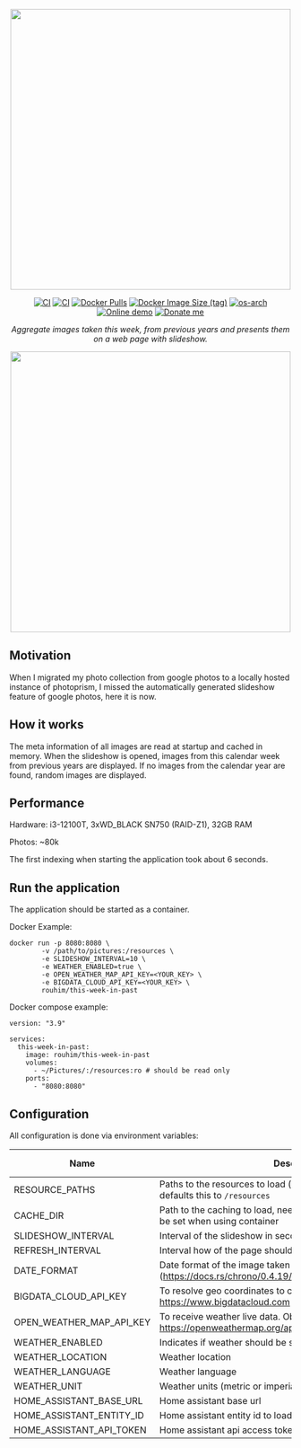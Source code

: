 <p align="center">
  <img src="https://raw.githubusercontent.com/RouHim/this-week-in-past/main/banner.png" width="500">
</p>

<p align="center">
    <a href="https://github.com/RouHim/this-week-in-past/actions/workflows/build-image.yaml"><img src="https://github.com/RouHim/this-week-in-past/actions/workflows/build-image.yaml/badge.svg" alt="CI"></a>
    <a href="https://github.com/RouHim/this-week-in-past/actions/workflows/scheduled-security-audit.yaml"><img src="https://github.com/RouHim/this-week-in-past/actions/workflows/scheduled-security-audit.yaml/badge.svg" alt="CI"></a>
    <a href="https://hub.docker.com/r/rouhim/this-week-in-past"><img alt="Docker Pulls" src="https://img.shields.io/docker/pulls/rouhim/this-week-in-past"></a>
    <a href="https://hub.docker.com/r/rouhim/this-week-in-past/tags"><img alt="Docker Image Size (tag)" src="https://img.shields.io/docker/image-size/rouhim/this-week-in-past/latest"></a>
    <a href="https://hub.docker.com/r/rouhim/this-week-in-past/tags"><img src="https://img.shields.io/badge/ARCH-amd64_•_arm64•_armv7-blueviolet" alt="os-arch"></a>
    <a href="http://152.70.175.46/"><img alt="Online demo" src="https://img.shields.io/static/v1?label=Demo&message=available&color=teal"></a>    
    <a href="https://buymeacoffee.com/rouhim"><img alt="Donate me" src="https://img.shields.io/badge/-buy_me_a%C2%A0coffee-gray?logo=buy-me-a-coffee"></a>  </p>

<p align="center">
    <i>Aggregate images taken this week, from previous years and presents them on a web page with slideshow.</i>
</p>

<p align="center">
  <img src="https://raw.githubusercontent.com/RouHim/this-week-in-past/main/screenshot.jpg" width="500">
</p>

## Motivation

When I migrated my photo collection from google photos to a locally hosted instance of photoprism, I missed the
automatically generated slideshow feature of google photos, here it is now.

## How it works

The meta information of all images are read at startup and cached in memory. When the slideshow is opened, images from
this calendar week from previous years are displayed. If no images from the calendar year are found, random images are
displayed.

## Performance

Hardware: i3-12100T, 3xWD_BLACK SN750 (RAID-Z1), 32GB RAM

Photos: ~80k

The first indexing when starting the application took about 6 seconds.

## Run the application

The application should be started as a container.

Docker Example:

```shell
docker run -p 8080:8080 \
        -v /path/to/pictures:/resources \
        -e SLIDESHOW_INTERVAL=10 \
        -e WEATHER_ENABLED=true \
        -e OPEN_WEATHER_MAP_API_KEY=<YOUR_KEY> \
        -e BIGDATA_CLOUD_API_KEY=<YOUR_KEY> \
        rouhim/this-week-in-past
```

Docker compose example:

```shell
version: "3.9"

services:
  this-week-in-past:
    image: rouhim/this-week-in-past
    volumes:
      - ~/Pictures/:/resources:ro # should be read only
    ports:
      - "8080:8080"
```

## Configuration

All configuration is done via environment variables:

| Name                     | Description                                                                                           | Default value |
|--------------------------|-------------------------------------------------------------------------------------------------------|---------------|
| RESOURCE_PATHS           | Paths to the resources to load (comma separated), container defaults this to `/resources`             |               |
| CACHE_DIR                | Path to the caching to load, needs to read/write rights, must not be set when using container         |               |
| SLIDESHOW_INTERVAL       | Interval of the slideshow in seconds                                                                  | 30            |
| REFRESH_INTERVAL         | Interval how of the page should be reloaded in minutes.                                               | 180           |
| DATE_FORMAT              | Date format of the image taken date (https://docs.rs/chrono/0.4.19/chrono/format/strftime/index.html) | %d.%m.%Y      |
| BIGDATA_CLOUD_API_KEY    | To resolve geo coordinates to city name. Obtain here: https://www.bigdatacloud.com                    |               |
| OPEN_WEATHER_MAP_API_KEY | To receive weather live data. Obtain here: https://openweathermap.org/api                             |               |
| WEATHER_ENABLED          | Indicates if weather should be shown in the slideshow                                                 | false         |
| WEATHER_LOCATION         | Weather location                                                                                      | Berlin        |
| WEATHER_LANGUAGE         | Weather language                                                                                      | en            |
| WEATHER_UNIT             | Weather units (metric or imperial)                                                                    | metric        |
| HOME_ASSISTANT_BASE_URL  | Home assistant base url                                                                               |               |
| HOME_ASSISTANT_ENTITY_ID | Home assistant entity id to load the weather from                                                     |               |
| HOME_ASSISTANT_API_TOKEN | Home assistant api access token                                                                       |               |
